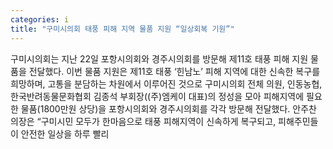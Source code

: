 ```yaml
---
categories: i
title: "구미시의회 태풍 피해 지역 물품 지원 “일상회복 기원”"
---
```

구미시의회는 지난 22일 포항시의회와 경주시의회를 방문해 제11호 태풍 피해 지원 물품을 전달했다. 이번 물품 지원은 제11호 태풍 ‘힌남노’ 피해 지역에 대한 신속한 복구를 희망하며, 고통을 분담하는 차원에서 이루어진 것으로 구미시의회 전체 의원, 인동농협, 한국반려동물문화협회 김종석 부회장((주)엠케이 대표)의 정성을 모아 피해지역에 필요한 물품(1800만원 상당)을 포항시의회와 경주시의회를 각각 방문해 전달했다. 안주찬 의장은 “구미시민 모두가 한마음으로 태풍 피해지역이 신속하게 복구되고, 피해주민들이 안전한 일상을 하루 빨리